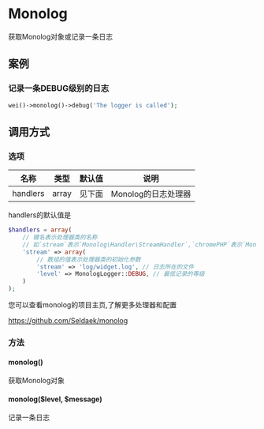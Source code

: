 Monolog
=======

获取Monolog对象或记录一条日志

案例
----

### 记录一条DEBUG级别的日志
```php
wei()->monolog()->debug('The logger is called');
```

调用方式
--------

### 选项

名称         | 类型     | 默认值  | 说明
-------------|----------|---------|------
handlers     | array    | 见下面  | Monolog的日志处理器

handlers的默认值是

```php
$handlers = array(
    // 键名表示处理器类的名称
    // 如`stream`表示`Monolog\Handler\StreamHandler`,`chromePHP`表示`Monolog\Handler\ChromePHPHandler`
    'stream' => array(
        // 数组的值表示处理器类的初始化参数
        'stream' => 'log/widget.log', // 日志所在的文件
        'level' => MonologLogger::DEBUG, // 最低记录的等级
    )
);
```

您可以查看monolog的项目主页,了解更多处理器和配置

https://github.com/Seldaek/monolog

### 方法

#### monolog()
获取Monolog对象

#### monolog($level, $message)
记录一条日志
